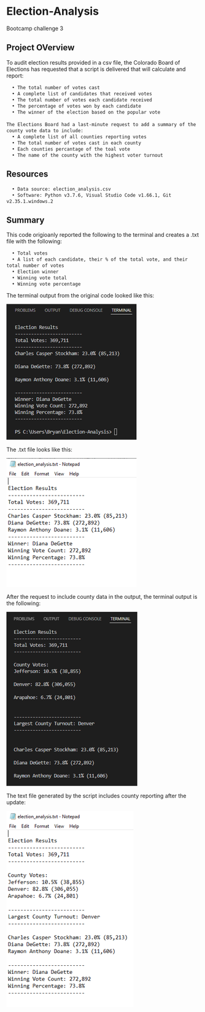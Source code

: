 # Election-Analysis
Bootcamp challenge 3

## Project OVerview
To audit election results provided in a csv file, the Colorado Board of Elections has requested that a script is delivered that will calculate and report:
```
  • The total number of votes cast
  • A complete list of candidates that received votes
  • The total number of votes each candidate received
  • The percentage of votes won by each candidate
  • The winner of the election based on the popular vote
  
The Elections Board had a last-minute request to add a summary of the county vote data to include:
  • A complete list of all counties reporting votes
  • The total number of votes cast in each county
  • Each counties percantage of the toal vote
  • The name of the county with the highest voter turnout

```

  ## Resources
```
  • Data source: election_analysis.csv
  • Software: Python v3.7.6, Visual Studio Code v1.66.1, Git v2.35.1.windows.2
```

## Summary
This code origioanly reported the following to the terminal and creates a .txt file with the following:
```
  • Total votes
  • A list of each candidate, their % of the total vote, and their total number of votes
  • Election winner
  • Winning vote total 
  • Winning vote percentage
```  
The terminal output from the original code looked like this:

![image](https://github.com/Bryan-Corn/Election-Analysis/blob/main/Resources/election_analysis_output_terminal.png)
  
The .txt file looks like this:

![image](https://github.com/Bryan-Corn/Election-Analysis/blob/main/Resources/election_analysis_output_txt.png)
  
After the request to include county data in the output, the terminal output is the following:

![image](https://github.com/Bryan-Corn/Election-Analysis/blob/main/Resources/election_analysis_output_terminal2.png)

The text file generated by the script includes county reporting after the update:

![image](https://github.com/Bryan-Corn/Election-Analysis/blob/main/Resources/election_analysis_output_txt2.png)
